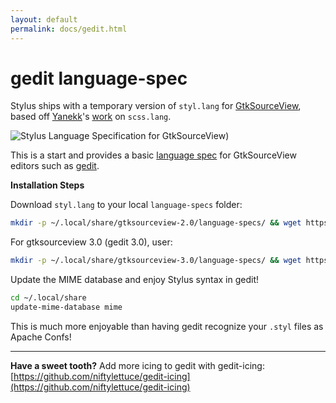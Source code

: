 ```yaml
---
layout: default
permalink: docs/gedit.html
---
```


# gedit language-spec

Stylus ships with a temporary version of `styl.lang` for [GtkSourceView](http://live.gnome.org/GtkSourceView), based off [Yanekk](https://github.com/yanekk)'s [work](https://github.com/gmate/gmate/blob/master/lang-specs/scss.lang) on `scss.lang`.
 
 ![Stylus Language Specification for GtkSourceView](http://i.imgur.com/uBppL.png))

This is a start and provides a basic [language spec](http://live.gnome.org/Gedit/NewLanguage) for GtkSourceView editors such as [gedit](http://projects.gnome.org/gedit/).

**Installation Steps**
 
Download `styl.lang` to your local `language-specs` folder:

```bash
mkdir -p ~/.local/share/gtksourceview-2.0/language-specs/ && wget https://raw.github.com/stylus/stylus/master/editors/gedit/styl.lang -O ~/.local/share/gtksourceview-2.0/language-specs/styl.lang
```

For gtksourceview 3.0 (gedit 3.0), user:
 
```bash
mkdir -p ~/.local/share/gtksourceview-3.0/language-specs/ && wget https://raw.github.com/stylus/stylus/master/editors/gedit/styl.lang -O ~/.local/share/gtksourceview-3.0/language-specs/styl.lang
```

Update the MIME database and enjoy Stylus syntax in gedit!
 
```bash
cd ~/.local/share
update-mime-database mime
```

This is much more enjoyable than having gedit recognize your `.styl` files as Apache Confs!
 
 ---
 
 **Have a sweet tooth?**  Add more icing to gedit with gedit-icing: [https://github.com/niftylettuce/gedit-icing](https://github.com/niftylettuce/gedit-icing)

